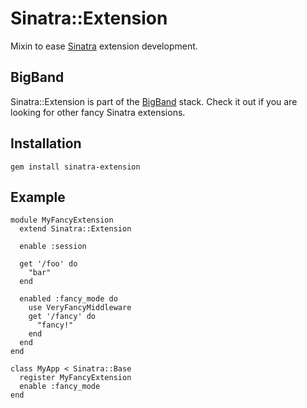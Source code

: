 Sinatra::Extension
==================

Mixin to ease [Sinatra](http://sinatrarb.com) extension development.

BigBand
-------

Sinatra::Extension is part of the [BigBand](http://github.com/rkh/big_band) stack.
Check it out if you are looking for other fancy Sinatra extensions.

Installation
------------

    gem install sinatra-extension

Example
-------

    module MyFancyExtension
      extend Sinatra::Extension
      
      enable :session
      
      get '/foo' do
        "bar"
      end
      
      enabled :fancy_mode do
        use VeryFancyMiddleware
        get '/fancy' do
          "fancy!"
        end
      end
    end
    
    class MyApp < Sinatra::Base
      register MyFancyExtension
      enable :fancy_mode
    end
